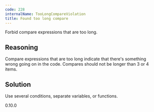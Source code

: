 ```yaml
---
code: 228
internalName: TooLongCompareViolation
title: Found too long compare
---
```


Forbid compare expressions that are too long.

## Reasoning
Compare expressions that are too long indicate that there's
something wrong going on in the code. Compares should not be longer
than 3 or 4 items.

## Solution
Use several conditions, separate variables, or functions.

<div class="versionadded">

0.10.0

</div>